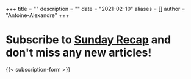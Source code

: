 +++
title = ""
description = ""
date = "2021-02-10"
aliases = []
author = "Antoine-Alexandre"
+++

# Subscribe to [Sunday Recap]() and don't miss any new articles!


{{< subscription-form >}}